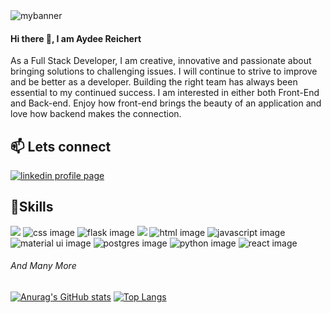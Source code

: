 <img src="https://user-images.githubusercontent.com/85143577/178860474-abd801f3-dd20-4fd6-949d-0ec6285f06ef.png" alt="mybanner">
 <h4>Hi there 👋, I am Aydee Reichert</h4>

 
As a Full Stack Developer, I am creative, innovative and passionate about bringing solutions to challenging issues. I will continue to strive to improve and be better as a developer. Building the right team has always been essential to my continued success. I am interested in either both Front-End and Back-end. Enjoy how front-end brings the beauty of an application and love how backend makes the connection. 
 
 ## 📫 Lets connect
 <a href="https://www.linkedin.com/in/aydee-reichert"><img src="https://img.shields.io/badge/LinkedIn-0077B5?style=for-the-badge&logo=linkedin&logoColor=white" alt="linkedin profile page"/></a>


<!--
**ReichertA2/ReichertA2** is a ✨ _special_ ✨ repository because its `README.md` (this file) appears on your GitHub profile.

Here are some ideas to get you started:

- 🔭 I’m currently working on ...
- 🌱 I’m currently learning ...
- 👯 I’m looking to collaborate on ...
- 🤔 I’m looking for help with ...
- 💬 Ask me about ...
- 📫 Lets connect
- 😄 Pronouns: ...
- ⚡ Fun fact: ...
-->
## :briefcase:Skills

![](https://img.shields.io/badge/Bootstrap-563D7C?style=for-the-badge&logo=bootstrap&logoColor=white) 
<img src="https://img.shields.io/badge/CSS3-1572B6?style=for-the-badge&logo=css3&logoColor=white" alt="css image">
<img src="https://img.shields.io/badge/Flask-000000?style=for-the-badge&logo=flask&logoColor=white" alt="flask image">
![](https://img.shields.io/badge/GIT-E44C30?style=for-the-badge&logo=git&logoColor=white)
<img src="https://img.shields.io/badge/HTML5-E34F26?style=for-the-badge&logo=html5&logoColor=white" alt="html image">
<img src="https://img.shields.io/badge/JavaScript-323330?style=for-the-badge&logo=javascript&logoColor=F7DF1E" alt="javascript image">
<img src="https://img.shields.io/badge/Material--UI-0081CB?style=for-the-badge&logo=material-ui&logoColor=white" alt="material ui image">
<img src="https://img.shields.io/badge/PostgreSQL-316192?style=for-the-badge&logo=postgresql&logoColor=white" alt="postgres image">
<img src="https://img.shields.io/badge/Python-3776AB?style=for-the-badge&logo=python&logoColor=white" alt="python image">
<img src="https://img.shields.io/badge/React-20232A?style=for-the-badge&logo=react&logoColor=61DAFB" alt="react image">
<h6>And Many More</h6> 


[![Anurag's GitHub stats](https://github-readme-stats.vercel.app/api?username=ReichertA2&show_icons=true&theme=midnight-purple)](https://github.com/ReichertA2)
[![Top Langs](https://github-readme-stats.vercel.app/api/top-langs/?username=ReichertA2&hide=Jupyter%20Notebook&show_icons=true&theme=midnight-purple&layout=compact)](https://github.com/ReichertA2)







